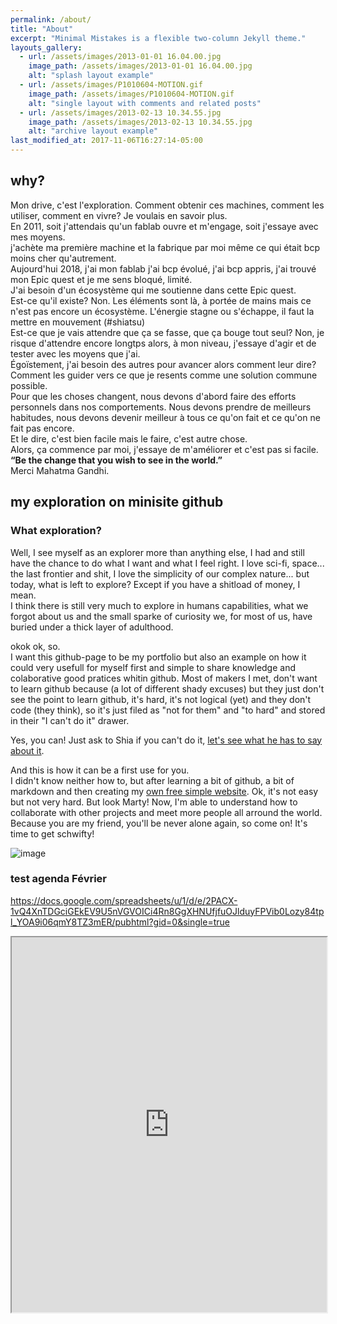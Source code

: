 ```yaml
---
permalink: /about/
title: "About"
excerpt: "Minimal Mistakes is a flexible two-column Jekyll theme."
layouts_gallery:
  - url: /assets/images/2013-01-01 16.04.00.jpg
    image_path: /assets/images/2013-01-01 16.04.00.jpg
    alt: "splash layout example"
  - url: /assets/images/P1010604-MOTION.gif
    image_path: /assets/images/P1010604-MOTION.gif
    alt: "single layout with comments and related posts"
  - url: /assets/images/2013-02-13 10.34.55.jpg
    image_path: /assets/images/2013-02-13 10.34.55.jpg
    alt: "archive layout example"
last_modified_at: 2017-11-06T16:27:14-05:00
---
```


## why?
Mon drive, c'est l'exploration.
Comment obtenir ces machines, comment les utiliser, comment en vivre? Je voulais en savoir plus.  
En 2011, soit j'attendais qu'un fablab ouvre et m'engage, soit j'essaye avec mes moyens.  
j'achète ma première machine et la fabrique par moi même ce qui était bcp moins cher qu'autrement.  
Aujourd'hui 2018, j'ai mon fablab j'ai bcp évolué, j'ai bcp appris, j'ai trouvé mon Epic quest et je me sens bloqué, limité.  
J'ai besoin d'un écosystème qui me soutienne dans cette Epic quest.  
Est-ce qu'il existe? Non. Les éléments sont là, à portée de mains mais ce n'est pas encore un écosystème. L'énergie stagne ou s'échappe, il faut la mettre en mouvement (#shiatsu)  
Est-ce que je vais attendre que ça se fasse, que ça bouge tout seul? Non, je risque d'attendre encore longtps alors, à mon niveau, j'essaye d'agir et de tester avec les moyens que j'ai.  
Égoïstement, j'ai besoin des autres pour avancer alors comment leur dire? Comment les guider vers ce que je resents comme une solution commune possible.  
Pour que les choses changent, nous devons d'abord faire des efforts personnels dans nos comportements. Nous devons prendre de meilleurs habitudes, nous devons devenir meilleur à tous ce qu'on fait et ce qu'on ne fait pas encore.  
Et le dire, c'est bien facile mais le faire, c'est autre chose.  
Alors, ça commence par moi, j'essaye de m'améliorer et c'est pas si facile.  
**“Be the change that you wish to see in the world.”**  
Merci Mahatma Gandhi.  

## my exploration on minisite github
### What exploration?

Well, I see myself as an explorer more than anything else, I had and still have the chance to do what I want and what I feel right.
I love sci-fi, space... the last frontier and shit, I love the simplicity of our complex nature... but today, what is left to explore? Except if you have a shitload of money, I mean.  
I think there is still very much to explore in humans capabilities, what we forgot about us and the small sparke of curiosity we, for most of us, have buried under a thick layer of adulthood.

okok ok, so.  
I want this github-page to be my portfolio but also an example on how it could very usefull for myself first and simple to share knowledge and colaborative good pratices whitin github.
Most of makers I met, don't want to learn github because (a lot of different shady excuses) but they just don't see the point to learn github, it's hard, it's not logical (yet) and they don't code (they think), so it's just filed as "not for them" and "to hard" and stored in their "I can't do it" drawer.  

Yes, you can! Just ask to Shia if you can't do it, [let's see what he has to say about it](https://www.youtube.com/watch?v=-NRaUjbZuOY).  

And this is how it can be a first use for you.   
I didn't know neither how to, but after learning a bit of github, a bit of markdown and then creating my [own free simple website](https://nicolasdb.github.io/post/nicolas-first-post). Ok, it's not easy but not very hard. But look Marty! Now, I'm able to understand how to collaborate with other projects and meet more people all arround the world. Because you are my friend, you'll be never alone again, so come on! It's time to get schwifty!   

![image](https://user-images.githubusercontent.com/12049360/32323816-861f4b74-bfc9-11e7-9795-781b90381454.png)

### test agenda Février
https://docs.google.com/spreadsheets/u/1/d/e/2PACX-1vQ4XnTDGciGEkEV9U5nVGVOICi4Rn8GgXHNUfjfuOJlduyFPVib0Lozy84tpl_YOA9i06qmY8TZ3mER/pubhtml?gid=0&single=true

<iframe src="https://docs.google.com/spreadsheets/u/1/d/e/2PACX-1vQ4XnTDGciGEkEV9U5nVGVOICi4Rn8GgXHNUfjfuOJlduyFPVib0Lozy84tpl_YOA9i06qmY8TZ3mER/pubhtml?gid=0&single=true" width="100%" height="600"></iframe>

<!-- Ceci est un commentaire, il ne
sera pas affiché dans le navigateur
### test gallerie
{% include gallery id="layouts_gallery" caption="Examples of included layouts `splash`, `single`, and `archive`." %}


### test agenda 13-19 novembre

xxx | lundi | mardi | mercredi | jeudi | vendredi | samedi | dimanche
:--- |  :---: |  :----: | :--------: | :----: | :--------: | :------: | :---:
matin | nico |  | nico | nico |
aprem |  |  | nico |  |
soir |
 -->

